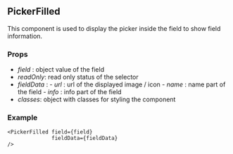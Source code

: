 ## PickerFilled

This component is used to display the picker inside the field to show field information.

### Props

-   _field_ : object value of the field
-   _readOnly_: read only status of the selector
-   _fieldData_ :
        - _url_ : url of the displayed image / icon
        - _name_ : name part of the field
        - _info_ : info part of the field
-   _classes_: object with classes for styling the component

### Example

```
<PickerFilled field={field}
              fieldData={fieldData}
/>
```

